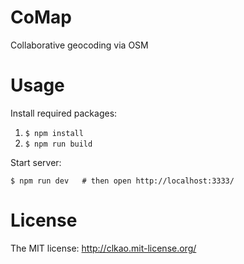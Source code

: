 CoMap
=====

Collaborative geocoding via OSM

# Usage

Install required packages:

1.    `$ npm install`
2.    `$ npm run build`

Start server:

    $ npm run dev   # then open http://localhost:3333/

# License

The MIT license: http://clkao.mit-license.org/
